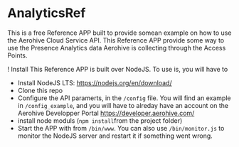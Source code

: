 # AnalyticsRef
This is a free Reference APP built to provide somean example on how to use the Aerohive Cloud Service API.
This Reference APP provide some way to use the Presence Analytics data Aerohive is collecting through the Access Points.

! Install
This Reference APP is built over NodeJS. To use is, you will have to
* Install NodeJS LTS: https://nodejs.org/en/download/
* Clone this repo
* Configure the API paramerts, in the `/config` file. You will find an example in `/config_example`, and you will have to alreday have an account on the Aerohive Developper Portal https://developer.aerohive.com/
* install node moduls (`npm install`from the project folder)
* Start the APP with from `/bin/www`. You can also use `/bin/monitor.js` to monitor the NodeJS server and restart it if something went wrong.

